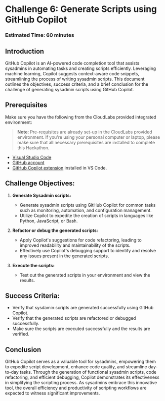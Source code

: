# Challenge 6: Generate Scripts using GitHub Copilot

### Estimated Time: 60 minutes

## Introduction

GitHub Copilot is an AI-powered code completion tool that assists sysadmins in automating tasks and creating scripts efficiently. Leveraging machine learning, Copilot suggests context-aware code snippets, streamlining the process of writing sysadmin scripts. This document outlines the objectives, success criteria, and a brief conclusion for the challenge of generating sysadmin scripts using GitHub Copilot.

## Prerequisites

Make sure you have the following from the CloudLabs provided integrated environment:

> **Note**: Pre-requisites are already set-up in the CloudLabs provided environment. If you're using your personal computer or laptop, please make sure that all necessary prerequisites are installed to complete this Hackathon.

- [Visual Studio Code](https://code.visualstudio.com/)
- [GitHub account](https://github.com/)
- [GitHub Copilot extension](https://marketplace.visualstudio.com/items?itemName=GitHub.copilot) installed in VS Code.

## Challenge Objectives:

1. **Generate Sysadmin scripts:**
   - Generate sysadmin scripts using GitHub Copilot for common tasks such as monitoring, automation, and configuration management.
   - Utilize Copilot to expedite the creation of scripts in languages like Python, JavaScript, or Bash.

2. **Refactor or debug the generated scripts:**
   - Apply Copilot's suggestions for code refactoring, leading to improved readability and maintainability of the scripts.
   - Effectively use Copilot's debugging support to identify and resolve any issues present in the generated scripts.

3. **Execute the scripts:**
   - Test out the generated scripts in your environment and view the results.

## Success Criteria:

- Verify that sysdamin scripts are generated successfully using GitHub Copilot.
- Verify that the generated scripts are refactored or debugged successfully.
- Make sure the scripts are executed successfully and the results are verified.

## Conclusion

GitHub Copilot serves as a valuable tool for sysadmins, empowering them to expedite script development, enhance code quality, and streamline day-to-day tasks. Through the generation of functional sysadmin scripts, code refactoring, and efficient debugging, Copilot demonstrates its effectiveness in simplifying the scripting process. As sysadmins embrace this innovative tool, the overall efficiency and productivity of scripting workflows are expected to witness significant improvements.
